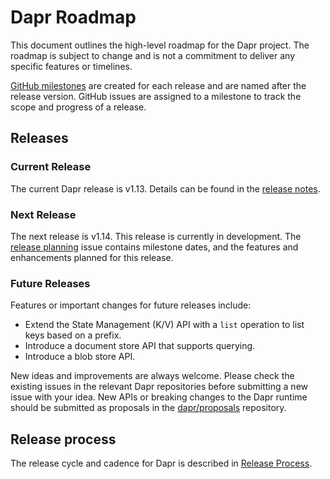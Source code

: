 # Dapr Roadmap

This document outlines the high-level roadmap for the Dapr project. The roadmap is subject to change and is not a commitment to deliver any specific features or timelines.

[GitHub milestones](https://github.com/dapr/dapr/milestones) are created for each release and are named after the release version. GitHub issues are assigned to a milestone to track the scope and progress of a release.

## Releases

### Current Release

The current Dapr release is v1.13. Details can be found in the [release notes](https://github.com/dapr/dapr/releases/tag/v1.13.0).

### Next Release

The next release is v1.14. This release is currently in development. The [release planning](https://github.com/dapr/dapr/issues/7605) issue contains milestone dates, and the features and enhancements planned for this release.

### Future Releases

Features or important changes for future releases include:

- Extend the State Management (K/V) API with a `list` operation to list keys based on a prefix.
- Introduce a document store API that supports querying.
- Introduce a blob store API.

New ideas and improvements are always welcome. Please check the existing issues in the relevant Dapr repositories before submitting a new issue with your idea. New APIs or breaking changes to the Dapr runtime should be submitted as proposals in the [dapr/proposals](https://github.com/dapr/proposals) repository.

## Release process

The release cycle and cadence for Dapr is described in [Release Process](release-process.md).
